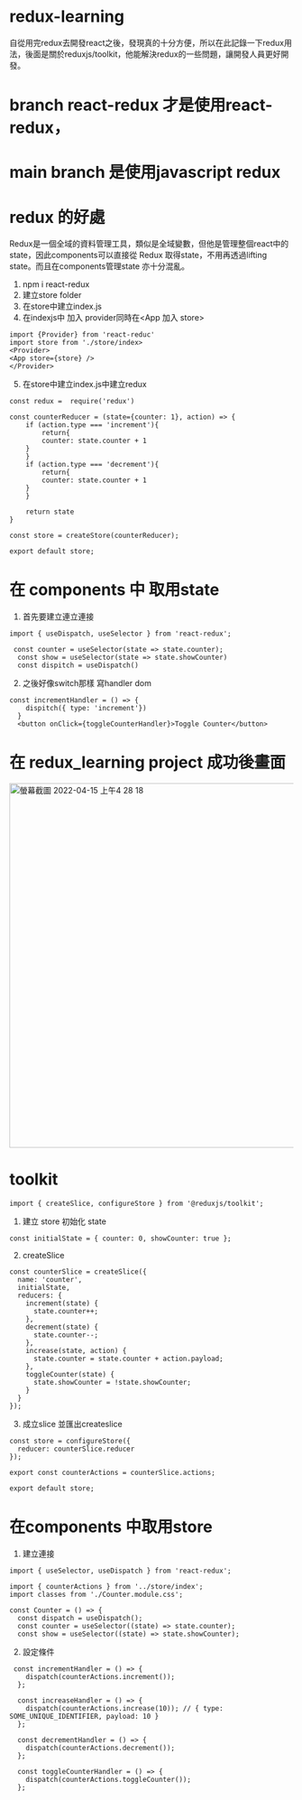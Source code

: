 # redux-learning
自從用完redux去開發react之後，發現真的十分方便，所以在此記錄一下redux用法，後面是關於reduxjs/toolkit，他能解決redux的一些問題，讓開發人員更好開發。

# branch react-redux 才是使用react-redux，
# main branch 是使用javascript redux

# redux 的好處
Redux是一個全域的資料管理工具，類似是全域變數，但他是管理整個react中的state，因此components可以直接從 Redux 取得state，不用再透過lifting state。而且在components管理state
亦十分混亂。

1. npm i react-redux
2. 建立store folder
3. 在store中建立index.js
4. 在indexjs中 加入 provider同時在<App 加入 store>

```
import {Provider} from 'react-reduc'
import store from './store/index>
<Provider>
<App store={store} />
</Provider>
```

5. 在store中建立index.js中建立redux 
```
const redux =  require('redux')

const counterReducer = (state={counter: 1}, action) => {
    if (action.type === 'increment'){
        return{
        counter: state.counter + 1
    } 
    }
    if (action.type === 'decrement'){
        return{
        counter: state.counter + 1
    } 
    }

    return state
}

const store = createStore(counterReducer);

export default store;
```


# 在 components 中 取用state
1. 首先要建立連立連接
```
import { useDispatch, useSelector } from 'react-redux';

 const counter = useSelector(state => state.counter);
  const show = useSelector(state => state.showCounter)
  const dispitch = useDispatch()

```
2. 之後好像switch那樣 寫handler dom
```
const incrementHandler = () => {
    dispitch({ type: 'increment'})
  }
  <button onClick={toggleCounterHandler}>Toggle Counter</button>
```

# 在 redux_learning project 成功後畫面
<img width="646" alt="螢幕截圖 2022-04-15 上午4 28 18" src="https://user-images.githubusercontent.com/85872659/163470273-55fd1946-422b-4a37-9ffd-791279eb7f32.png">






# toolkit
```
import { createSlice, configureStore } from '@reduxjs/toolkit';
```
1. 建立 store 初始化 state
```
const initialState = { counter: 0, showCounter: true };
```

2. createSlice
```
const counterSlice = createSlice({
  name: 'counter',
  initialState,
  reducers: {
    increment(state) {
      state.counter++;
    },
    decrement(state) {
      state.counter--;
    },
    increase(state, action) {
      state.counter = state.counter + action.payload;
    },
    toggleCounter(state) {
      state.showCounter = !state.showCounter;
    }
  }
});
```

3. 成立slice 並匯出createslice
```
const store = configureStore({
  reducer: counterSlice.reducer
});

export const counterActions = counterSlice.actions;

export default store;
```

# 在components 中取用store 
1. 建立連接
```
import { useSelector, useDispatch } from 'react-redux';

import { counterActions } from '../store/index';
import classes from './Counter.module.css';

const Counter = () => {
  const dispatch = useDispatch();
  const counter = useSelector((state) => state.counter);
  const show = useSelector((state) => state.showCounter);
```

2. 設定條件
```
 const incrementHandler = () => {
    dispatch(counterActions.increment());
  };

  const increaseHandler = () => {
    dispatch(counterActions.increase(10)); // { type: SOME_UNIQUE_IDENTIFIER, payload: 10 }
  };

  const decrementHandler = () => {
    dispatch(counterActions.decrement());
  };

  const toggleCounterHandler = () => {
    dispatch(counterActions.toggleCounter());
  };
```

